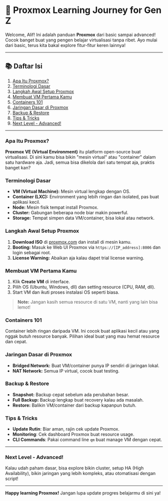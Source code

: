 # 🚀 Proxmox Learning Journey for Gen Z

Welcome, Alif! Ini adalah panduan **Proxmox** dari basic sampai advanced! Cocok banget buat yang pengen belajar virtualisasi tanpa ribet. Ayo mulai dari basic, terus kita bakal explore fitur-fitur keren lainnya!

---

## 📚 Daftar Isi
1. [Apa Itu Proxmox?](#apa-itu-proxmox)
2. [Terminologi Dasar](#terminologi-dasar)
3. [Langkah Awal Setup Proxmox](#langkah-awal-setup-proxmox)
4. [Membuat VM Pertama Kamu](#membuat-vm-pertama-kamu)
5. [Containers 101](#containers-101)
6. [Jaringan Dasar di Proxmox](#jaringan-dasar-di-proxmox)
7. [Backup & Restore](#backup--restore)
8. [Tips & Tricks](#tips--tricks)
9. [Next Level - Advanced!](#next-level---advanced)

---

### Apa Itu Proxmox?

**Proxmox VE (Virtual Environment)** itu platform open-source buat virtualisasi. Di sini kamu bisa bikin "mesin virtual" atau "container" dalam satu hardware aja. Jadi, semua bisa dikelola dari satu tempat aja, praktis banget kan?

### Terminologi Dasar

- **VM (Virtual Machine):** Mesin virtual lengkap dengan OS.
- **Container (LXC):** Environment yang lebih ringan dan isolated, pas buat aplikasi kecil.
- **Node:** Mesin fisik tempat install Proxmox.
- **Cluster:** Gabungan beberapa node biar makin powerful.
- **Storage:** Tempat simpen data VM/container, bisa lokal atau network.

### Langkah Awal Setup Proxmox

1. **Download ISO** di [proxmox.com](https://www.proxmox.com/) dan install di mesin kamu.
2. **Booting:** Masuk ke Web UI Proxmox via `https://[IP_address]:8006` dan login sebagai root.
3. **License Warning:** Abaikan aja kalau dapet trial license warning.

### Membuat VM Pertama Kamu

1. Klik **Create VM** di interface.
2. Pilih OS (Ubuntu, Windows, dll) dan setting resource (CPU, RAM, dll).
3. Start VM dan ikuti proses instalasi OS seperti biasa.

> **Note:** Jangan kasih semua resource di satu VM, nanti yang lain bisa lemot!

### Containers 101

Container lebih ringan daripada VM. Ini cocok buat aplikasi kecil atau yang nggak butuh resource banyak. Pilihan ideal buat yang mau hemat resource dan cepat.

### Jaringan Dasar di Proxmox

- **Bridged Network:** Buat VM/container punya IP sendiri di jaringan lokal.
- **NAT Network:** Semua IP virtual, cocok buat testing.

### Backup & Restore

- **Snapshot:** Backup cepat sebelum ada perubahan besar.
- **Full Backup:** Backup lengkap buat recovery kalau ada masalah.
- **Restore:** Balikin VM/container dari backup kapanpun butuh.

### Tips & Tricks

- **Update Rutin**: Biar aman, rajin cek update Proxmox.
- **Monitoring**: Cek dashboard Proxmox buat resource usage.
- **CLI Commands**: Pakai command line `qm` buat manage VM dengan cepat.

---

### Next Level - Advanced!

Kalau udah paham dasar, bisa explore bikin cluster, setup HA (High Availability), bikin jaringan yang lebih kompleks, atau otomatisasi dengan script!

--- 

**Happy learning Proxmox!** Jangan lupa update progres belajarmu di sini ya!
